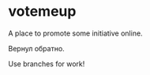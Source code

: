 votemeup
========

A place to promote some initiative online.

Вернул обратно.

Use branches for work!
